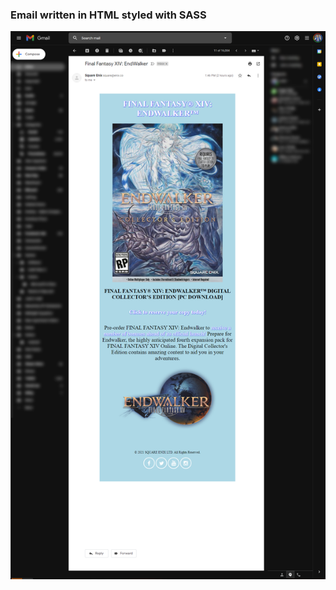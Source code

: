 ### Email written in HTML styled with SASS

![Example email](https://github.com/joreilly25/emailHTML_endwalker/blob/main/endwalkerEmail.png)
